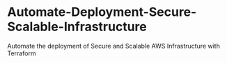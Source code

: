 # Automate-Deployment-Secure-Scalable-Infrastructure
Automate the deployment of Secure and Scalable AWS Infrastructure with Terraform
